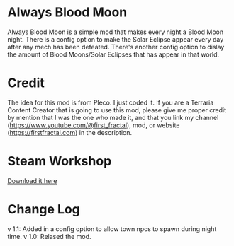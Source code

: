 # Always Blood Moon
Always Blood Moon is a simple mod that makes every night a Blood Moon night.
There is a config option to make the Solar Eclipse appear every day after any mech has been defeated.
There's another config option to dislay the amount of Blood Moons/Solar Eclipses that has appear in that world.

# Credit
The idea for this mod is from Pleco. I just coded it.
If you are a Terraria Content Creator that is going to use this mod, please give me proper credit by mention that I was the one who made it, and that you link my channel (https://www.youtube.com/@first_fractal), mod, or website (https://firstfractal.com) in the description.

# Steam Workshop
[Download it here](https://steamcommunity.com/sharedfiles/filedetails/?id=2952321754)

# Change Log
v 1.1: 
Added in a config option to allow town npcs to spawn during night time.
v 1.0: Relased the mod.